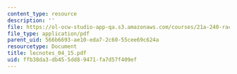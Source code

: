 ```yaml
---
content_type: resource
description: ''
file: https://ol-ocw-studio-app-qa.s3.amazonaws.com/courses/21a-240-race-and-science-spring-2004/ffb38da3db455dd89471fa7d57f409ef_lecnotes_04_15.pdf
file_type: application/pdf
parent_uid: 566b6693-ae10-eda7-2c60-55cee69c624a
resourcetype: Document
title: lecnotes_04_15.pdf
uid: ffb38da3-db45-5dd8-9471-fa7d57f409ef
---
```

